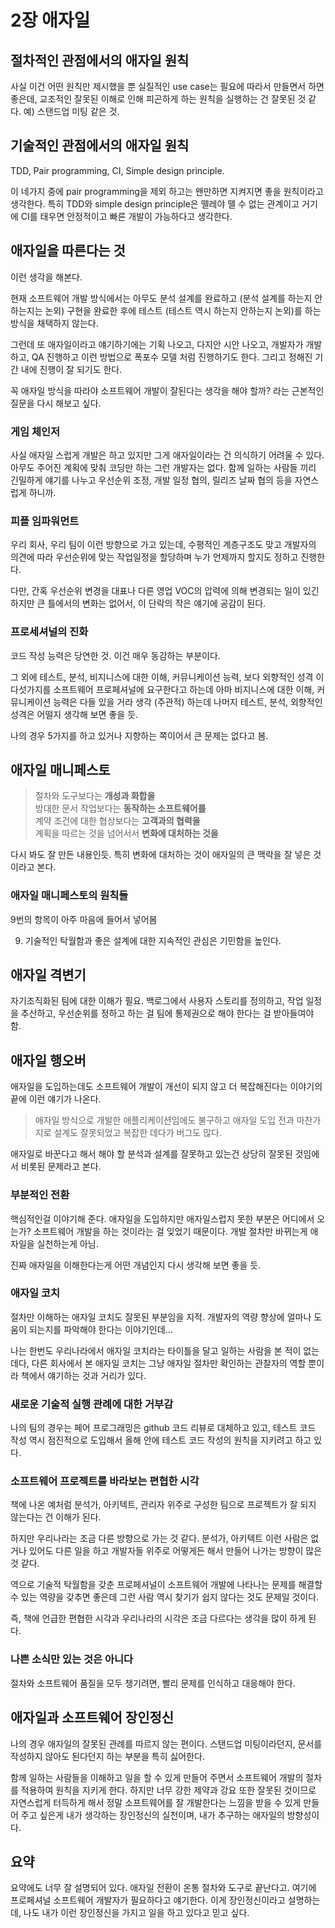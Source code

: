 # 2장 애자일

## 절차적인 관점에서의 애자일 원칙

사실 이건 어떤 원칙만 제시했을 뿐 실질적인 use case는 필요에 따라서 만들면서 하면 좋은데, 교조적인 잘못된 이해로 인해 피곤하게 하는 원칙을 실행하는 건 잘못된 것 같다. 예) 스탠드업 미팅 같은 것.

## 기술적인 관점에서의 애자일 원칙

TDD, Pair programming, CI, Simple design principle.

이 네가지 중에 pair programming을 제외 하고는 왠만하면 지켜지면 좋을 원칙이라고 생각한다. 특히 TDD와 simple design principle은 뗄레야 뗄 수 없는 관계이고 거기에 CI를 태우면 안정적이고 빠른 개발이 가능하다고 생각한다.

## 애자일을 따른다는 것

이런 생각을 해본다.

현재 소프트웨어 개발 방식에서는 아무도 분석 설계를 완료하고 (분석 설계를 하는지 안하는지는 논외) 구현을 완료한 후에 테스트 (테스트 역시 하는지 안하는지 논외)를 하는 방식을 채택하지 않는다.

그런데 또 애자일이라고 얘기하기에는 기획 나오고, 다지안 시안 나오고, 개발자가 개발하고, QA 진행하고 이런 방법으로 폭포수 모델 처럼 진행하기도 한다. 그리고 정해진 기간 내에 진행이 잘 되기도 한다.

꼭 애자일 방식을 따라야 소프트웨어 개발이 잘된다는 생각을 해야 할까? 라는 근본적인 질문을 다시 해보고 싶다.

### 게임 체인저

사실 애자일 스럽게 개발은 하고 있지만 그게 애자일이라는 건 의식하기 어려울 수 있다. 아무도 주어진 계획에 맞춰 코딩만 하는 그런 개발자는 없다. 함께 일하는 사람들 끼리 긴밀하게 얘기를 나누고 우선순위 조정, 개발 일정 협의, 릴리즈 날짜 협의 등을 자연스럽게 하니까.

### 피플 임파워먼트

우리 회사, 우리 팀이 이런 방향으로 가고 있는데, 수평적인 계층구조도 맞고 개발자의 의견에 따라 우선순위에 맞는 작업일정을 할당하며 누가 언제까지 할지도 정하고 진행한다.

다만, 간혹 우선순위 변경을 대표나 다른 영업 VOC의 압력에 의해 변경되는 일이 있긴 하지만 큰 틀에서의 변화는 없어서, 이 단락의 작은 얘기에 공감이 된다.

### 프로세셔널의 진화

코드 작성 능력은 당연한 것. 이건 매우 동감하는 부분이다.

그 외에 테스트, 분석, 비지니스에 대한 이해, 커뮤니케이션 능력, 보다 외향적인 성격 이 다섯가지를 소프트웨어 프로페셔널에 요구한다고 하는데 아마 비지니스에 대한 이해, 커뮤니케이션 능력은 다들 있을 거라 생각 (주관적) 하는데 나머지 테스트, 분석, 외향적인 성격은 어떨지 생각해 보면 좋을 듯.

나의 경우 5가지를 하고 있거나 지향하는 쪽이어서 큰 문제는 없다고 봄.

## 애자일 매니페스토

> 절차와 도구보다는 **개성과 화합을**\
방대한 문서 작업보다는 **동작하는 소프트웨어를**\
계약 조건에 대한 협상보다는 **고객과의 협력을**\
계획을 따르는 것을 넘어서서 **변화에 대처하는 것을**

다시 봐도 잘 만든 내용인듯. 특히 변화에 대처하는 것이 애자일의 큰 맥락을 잘 넣은 것이라고 본다.

### 애자일 매니페스토의 원칙들

9번의 항목이 아주 마음에 들어서 넣어봄

9. 기술적인 탁월함과 좋은 설계에 대한 지속적인 관심은 기민함을 높인다.

## 애자일 격변기

자기조직화된 팀에 대한 이해가 필요. 백로그에서 사용자 스토리를 정의하고, 작업 일정을 추산하고, 우선순위를 정하고 하는 걸 팀에 통제권으로 해야 한다는 걸 받아들여야 함.

## 애자일 행오버

애자일을 도입하는데도 소프트웨어 개발이 개선이 되지 않고 더 복잡해진다는 이야기의 끝에 이런 얘기가 나온다.

> 애자일 방식으로 개발한 애플리케이션임에도 불구하고 애자일 도입 전과 마찬가지로 설계도 잘못되었고 복잡한 데다가 버그도 많다.

애자일로 바꾼다고 해서 해야 할 분석과 설계를 잘못하고 있는건 상당히 잘못된 것임에서 비롯된 문제라고 본다.

### 부분적인 전환

핵심적인걸 이야기해 준다. 애자일을 도입하지만 애자일스럽지 못한 부분은 어디에서 오는가? 소프트웨어 개발을 하는 것이라는 걸 잊었기 때문이다. 개발 절차만 바뀌는게 애자일을 실천하는게 아님.

진짜 애자일을 이해한다는게 어떤 개념인지 다시 생각해 보면 좋을 듯.

### 애자일 코치

절차만 이해하는 애자일 코치도 잘못된 부분임을 지적. 개발자의 역량 향상에 얼마나 도움이 되는지를 파악해야 한다는 이야기인데...

나는 한번도 우리나라에서 애자일 코치라는 타이틀을 달고 일하는 사람을 본 적이 없는데다, 다른 회사에서 본 애자일 코치는 그냥 애자일 절차만 확인하는 관찰자의 역할 뿐이라 책에서 얘기하는 것과 거리가 있다.

### 새로운 기술적 실행 관례에 대한 거부감

나의 팀의 경우는 페어 프로그래밍은 github 코드 리뷰로 대체하고 있고, 테스트 코드 작성 역시 점진적으로 도입해서 올해 안에 테스트 코드 작성의 원칙을 지키려고 하고 있다.

### 소프트웨어 프로젝트를 바라보는 편협한 시각

책에 나온 예처럼 분석가, 아키텍트, 관리자 위주로 구성한 팀으로 프로젝트가 잘 되지 않는다는 건 이해가 된다.

하지만 우리나라는 조금 다른 방향으로 가는 것 같다. 분석가, 아키텍트 이런 사람은 없거나 있어도 다른 일을 하고 개발자들 위주로 어떻게든 해서 만들어 나가는 방향이 많은 것 같다.

역으로 기술적 탁월함을 갖춘 프로페셔널이 소프트웨어 개발에 나타나는 문제를 해결할 수 있는 역량을 갖추면 좋은데 그런 사람 역시 찾기가 쉽지 않다는 것도 문제일 것이다.

즉, 책에 언급한 편협한 시각과 우리나라의 시각은 조금 다르다는 생각을 많이 하게 된다.

### 나쁜 소식만 있는 것은 아니다

절차와 소프트웨어 품질을 모두 챙기려면, 빨리 문제를 인식하고 대응해야 한다.

## 애자일과 소프트웨어 장인정신

나의 경우 애자일의 잘못된 관례를 따르지 않는 편이다. 스탠드업 미팅이라던지, 문서를 작성하지 않아도 된다던지 하는 부분을 특히 싫어한다.

함께 일하는 사람들을 이해하고 일을 할 수 있게 만들어 주면서 소프트웨어 개발의 절차를 적용하여 원칙을 지키게 한다. 하지만 너무 강한 제약과 강요 또한 잘못된 것이므로 자연스럽게 터득하게 해서 정말 소프트웨어를 잘 개발한다는 느낌을 받을 수 있게 만들어 주고 싶은게 내가 생각하는 장인정신의 실천이며, 내가 추구하는 애자일의 방향성이다.

## 요약

요약에도 너무 잘 설명되어 있다. 애자일 전환이 온통 절차와 도구로 끝난다고. 여기에 프로페셔널 소프트웨어 개발자가 필요하다고 얘기한다. 이게 장인정신이라고 설명하는데, 나도 내가 이런 장인정신을 가지고 일을 하고 있다고 믿고 싶다.